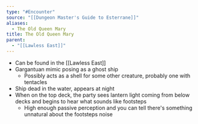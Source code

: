 ```yaml
---
type: "#Encounter"
source: "[[Dungeon Master's Guide to Esterrane]]"
aliases:
  - The Old Queen Mary
title: The Old Queen Mary
parent:
  - "[[Lawless East]]"
---
```

- Can be found in the [[Lawless East]]
- Gargantuan mimic posing as a ghost ship
	- Possibly acts as a shell for some other creature, probably one with tentacles
- Ship dead in the water, appears at night
- When on the top deck, the party sees lantern light coming from below decks and begins to hear what sounds like footsteps
	- High enough passive perception and you can tell there's something unnatural about the footsteps noise